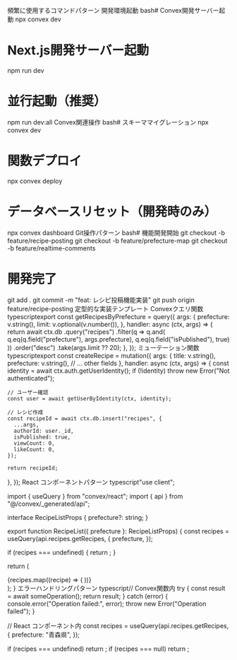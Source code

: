 頻繁に使用するコマンドパターン
開発環境起動
bash# Convex開発サーバー起動
npx convex dev

# Next.js開発サーバー起動
npm run dev

# 並行起動（推奨）
npm run dev:all
Convex関連操作
bash# スキーママイグレーション
npx convex dev

# 関数デプロイ
npx convex deploy

# データベースリセット（開発時のみ）
npx convex dashboard
Git操作パターン
bash# 機能開発開始
git checkout -b feature/recipe-posting
git checkout -b feature/prefecture-map
git checkout -b feature/realtime-comments

# 開発完了
git add .
git commit -m "feat: レシピ投稿機能実装"
git push origin feature/recipe-posting
定型的な実装テンプレート
Convexクエリ関数
typescriptexport const getRecipesByPrefecture = query({
  args: {
    prefecture: v.string(),
    limit: v.optional(v.number()),
  },
  handler: async (ctx, args) => {
    return await ctx.db
      .query("recipes")
      .filter(q => q.and(
        q.eq(q.field("prefecture"), args.prefecture),
        q.eq(q.field("isPublished"), true)
      ))
      .order("desc")
      .take(args.limit ?? 20);
  },
});
ミューテーション関数
typescriptexport const createRecipe = mutation({
  args: {
    title: v.string(),
    prefecture: v.string(),
    // ... other fields
  },
  handler: async (ctx, args) => {
    const identity = await ctx.auth.getUserIdentity();
    if (!identity) throw new Error("Not authenticated");
    
    // ユーザー確認
    const user = await getUserByIdentity(ctx, identity);
    
    // レシピ作成
    const recipeId = await ctx.db.insert("recipes", {
      ...args,
      authorId: user._id,
      isPublished: true,
      viewCount: 0,
      likeCount: 0,
    });
    
    return recipeId;
  },
});
React コンポーネントパターン
typescript"use client";

import { useQuery } from "convex/react";
import { api } from "@/convex/_generated/api";

interface RecipeListProps {
  prefecture?: string;
}

export function RecipeList({ prefecture }: RecipeListProps) {
  const recipes = useQuery(api.recipes.getRecipes, {
    prefecture,
  });

  if (recipes === undefined) {
    return <LoadingSpinner />;
  }

  return (
    <div className="grid grid-cols-1 md:grid-cols-2 lg:grid-cols-3 gap-6">
      {recipes.map((recipe) => (
        <RecipeCard key={recipe._id} recipe={recipe} />
      ))}
    </div>
  );
}
エラーハンドリングパターン
typescript// Convex関数内
try {
  const result = await someOperation();
  return result;
} catch (error) {
  console.error("Operation failed:", error);
  throw new Error("Operation failed");
}

// React コンポーネント内
const recipes = useQuery(api.recipes.getRecipes, {
  prefecture: "青森県",
});

if (recipes === undefined) return <Loading />;
if (recipes === null) return <Error message="データの取得に失敗しました" />;
